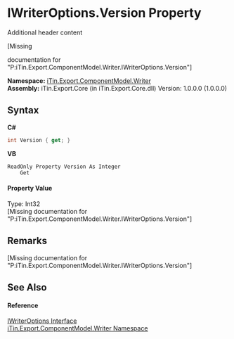 # IWriterOptions.Version Property 
Additional header content 

\[Missing <summary> documentation for "P:iTin.Export.ComponentModel.Writer.IWriterOptions.Version"\]

**Namespace:**&nbsp;<a href="37973b78-6b66-1218-9d7d-14680ab2aeda">iTin.Export.ComponentModel.Writer</a><br />**Assembly:**&nbsp;iTin.Export.Core (in iTin.Export.Core.dll) Version: 1.0.0.0 (1.0.0.0)

## Syntax

**C#**<br />
``` C#
int Version { get; }
```

**VB**<br />
``` VB
ReadOnly Property Version As Integer
	Get
```


#### Property Value
Type: Int32<br />\[Missing <value> documentation for "P:iTin.Export.ComponentModel.Writer.IWriterOptions.Version"\]

## Remarks
\[Missing <remarks> documentation for "P:iTin.Export.ComponentModel.Writer.IWriterOptions.Version"\]

## See Also


#### Reference
<a href="7dc19c86-bbb3-e4b8-ec21-c39d72810221">IWriterOptions Interface</a><br /><a href="37973b78-6b66-1218-9d7d-14680ab2aeda">iTin.Export.ComponentModel.Writer Namespace</a><br />